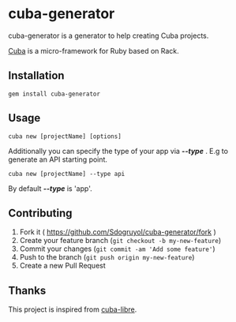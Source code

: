 # cuba-generator

cuba-generator is a generator to help creating Cuba projects.

[Cuba](https://github.com/soveran/cuba) is a micro-framework for Ruby based on Rack.

## Installation

    gem install cuba-generator

## Usage

    cuba new [projectName] [options]

Additionally you can specify the type of your app via ***--type*** . E.g to generate an API starting point.

    cuba new [projectName] --type api

By default ***--type*** is 'app'.

## Contributing

1. Fork it ( https://github.com/Sdogruyol/cuba-generator/fork )
2. Create your feature branch (`git checkout -b my-new-feature`)
3. Commit your changes (`git commit -am 'Add some feature'`)
4. Push to the branch (`git push origin my-new-feature`)
5. Create a new Pull Request

## Thanks

This project is inspired from [cuba-libre](https://github.com/gdurelle/cuba-libre).
